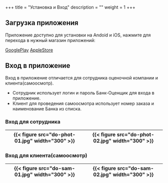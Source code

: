 +++
title = "Установка и Вход"
description = ""
weight = 1
+++
## Загрузка приложения

Приложение доступно для установки на Andoid и iOS, нажмите для перехода в нужный магазин приложений:

<a href = "https://play.google.com/store/apps/details?id=com.shw.applications.birjaapp" class='btn btn-success mt-n1'>GooglePlay</a>   <a href = "https://apps.apple.com/ca/app/дом-осмотр/id1595796009" class='btn btn-success mt-n1'>AppleStore</a>


## Вход в приложение
Вход в приложение отличается для сотрудника оценочной компании и клиента(самоосмотр).
- Сотрудник использует логин и пароль Банк-Оценщик для входа в приложение.
- Клиент для проведения самоосмотра использует номер заказа и наименование Банка из списка.

### Вход для сотрудника

<table>
 <thead>
  <th>
   {{< figure src="do-phot-01.jpg" width="300" >}}
  </th>
  <th>
   {{< figure src="do-phot-02.jpg" width="300" >}}
  </th>
 </thead>
</table>


### Вход для клиента(самоосмотр)

<table>
 <thead>
  <th>
   {{< figure src="do-sam-01.jpg" width="300" >}}
  </th>
  <th>
   {{< figure src="do-sam-02.jpg" width="300" >}}
  </th>
 </thead>
</table>

